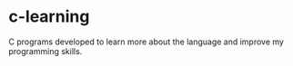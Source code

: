 c-learning
==========

C programs developed to learn more about the language and improve my programming skills.

